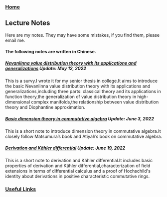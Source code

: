 ### [Home](https://artinkevin.github.io/homepage/)
## Lecture Notes
Here are my notes. They may have some mistakes, if you find them, please email me.

#### The following notes are written in Chinese.
##### **[Nevanlinna value distribution theory with its applications and generalizations](毕业论文1.pdf)** _Update: May 12, 2022_
This is a survy.I wrote it for my senior thesis in college.It aims to introduce the basic Nevanlinna value distribution theory with its applications and generalizations,including three parts: classical theory and its applications in function theory,the generalization of value distribution theory in high-dimensional complex manifolds,the relationship between value distribution theory and Diophantine approximation.
##### **[Basic dimension theory in commutative algebra](dimension%20theory.pdf)** _Update: June 3, 2022_
This is a short note to introduce dimension theory in commutative algebra.It closely follow Matsumura’s book and Atiyah’s book on commutative algebra.
##### **[Derivation and Kähler differential](毕业论文1.pdf)** _Update: June 19, 2022_
This is a short note to derivation and Kähler differential.It includes basic properties of derivation and Kähler differential,characterization of field extensions in terms of differential calculus and a proof of Hochschild's identity about derivations in positive characteristic commutative rings.
### [Useful Links]( https://artinkevin.github.io/Links/)

